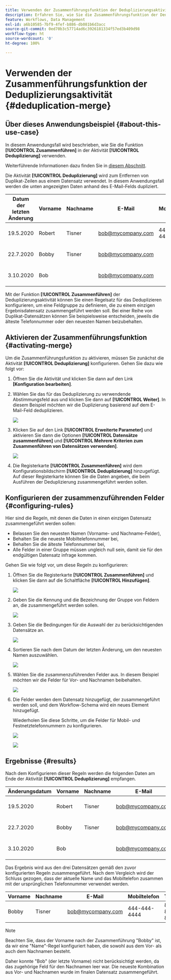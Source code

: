 ```yaml
---
title: Verwenden der Zusammenführungsfunktion der Deduplizierungsaktivität
description: Erfahren Sie, wie Sie die Zusammenführungsfunktion der Deduplizierungsaktivität verwenden.
feature: Workflows, Data Management
exl-id: a6b10585-7bf9-4fef-b886-db081b6d3acc
source-git-commit: 0ed70b3c57714ad6c3926181334f57ed3b409d98
workflow-type: ht
source-wordcount: '0'
ht-degree: 100%

---
```


# Verwenden der Zusammenführungsfunktion der Deduplizierungsaktivität {#deduplication-merge}



## Über dieses Anwendungsbeispiel {#about-this-use-case}

In diesem Anwendungsfall wird beschrieben, wie Sie die Funktion **[!UICONTROL Zusammenführen]** in der Aktivität **[!UICONTROL Deduplizierung]** verwenden.

Weiterführende Informationen dazu finden Sie in [diesem Abschnitt](deduplication.md#merging-fields-into-single-record).

Die Aktivität **[!UICONTROL Deduplizierung]** wird zum Entfernen von Duplikat-Zeilen aus einem Datensatz verwendet. In diesem Anwendungsfall werden die unten angezeigten Daten anhand des E-Mail-Felds dupliziert.

| Datum der letzten Änderung | Vorname | Nachname | E-Mail | Mobiltelefon | Telefon |
|-----|------------|-----------|-------|--------------|------|
| 19.5.2020 | Robert | Tisner | bob@mycompany.com | 444-444-444 | 777-777-7777 |
| 22.7.2020 | Bobby | Tisner | bob@mycompany.com | | 777-777-7777 |
| 3.10.2020 | Bob |  | bob@mycompany.com | | 888-888-8888 |

Mit der Funktion **[!UICONTROL Zusammenführen]** der Deduplizierungsaktivität können Sie einen Regelsatz für das Deduplizieren konfigurieren, um eine Feldgruppe zu definieren, die zu einem einzigen Ergebnisdatensatz zusammengeführt werden soll. Bei einer Reihe von Duplikat-Datensätzen können Sie beispielsweise entscheiden, jeweils die älteste Telefonnummer oder den neuesten Namen beizubehalten.

## Aktivieren der Zusammenführungsfunktion {#activating-merge}


Um die Zusammenführungsfunktion zu aktivieren, müssen Sie zunächst die Aktivität **[!UICONTROL Deduplizierung]** konfigurieren. Gehen Sie dazu wie folgt vor:

1. Öffnen Sie die Aktivität und klicken Sie dann auf den Link **[Konfiguration bearbeiten]**.

1. Wählen Sie das für das Deduplizierung zu verwendende Abstimmungsfeld aus und klicken Sie dann auf **[!UICONTROL Weiter]**. In diesem Beispiel möchten wir die Duplizierung basierend auf dem E-Mail-Feld deduplizieren.

   ![](assets/uc_merge_edit.png)

1. Klicken Sie auf den Link **[!UICONTROL Erweiterte Parameter]** und aktivieren Sie dann die Optionen **[!UICONTROL Datensätze zusammenführen]** und **[!UICONTROL Mehrere Kriterien zum Zusammenführen von Datensätzen verwenden]**.

   ![](assets/uc_merge_advanced_parameters.png)

1. Die Registerkarte **[!UICONTROL Zusammenführen]** wird dem Konfigurationsbildschirm **[!UICONTROL Deduplizierung]** hinzugefügt. Auf dieser Registerkarte können Sie die Daten angeben, die beim Ausführen der Deduplizierung zusammengeführt werden sollen.

## Konfigurieren der zusammenzuführenden Felder {#configuring-rules}

Hier sind die Regeln, mit denen die Daten in einen einzigen Datensatz zusammengeführt werden sollen:

* Belassen Sie den neuesten Namen (Vorname- und Nachname-Felder),
* Behalten Sie die neueste Mobiltelefonnummer bei,
* Behalten Sie die älteste Telefonnummer bei,
* Alle Felder in einer Gruppe müssen ungleich null sein, damit sie für den endgültigen Datensatz infrage kommen.

Gehen Sie wie folgt vor, um diese Regeln zu konfigurieren:

1. Öffnen Sie die Registerkarte **[!UICONTROL Zusammenführen]** und klicken Sie dann auf die Schaltfläche **[!UICONTROL Hinzufügen]**.

   ![](assets/uc_merge_add.png)

1. Geben Sie die Kennung und die Bezeichnung der Gruppe von Feldern an, die zusammengeführt werden sollen.

   ![](assets/uc_merge_identifier.png)

1. Geben Sie die Bedingungen für die Auswahl der zu berücksichtigenden Datensätze an.

   ![](assets/uc_merge_filter.png)

1. Sortieren Sie nach dem Datum der letzten Änderung, um den neuesten Namen auszuwählen.

   ![](assets/uc_merge_sort.png)

1. Wählen Sie die zusammenzuführenden Felder aus. In diesem Beispiel möchten wir die Felder für Vor- und Nachnamen beibehalten.

   ![](assets/uc_merge_keep.png)

1. Die Felder werden dem Datensatz hinzugefügt, der zusammengeführt werden soll, und dem Workflow-Schema wird ein neues Element hinzugefügt.

   Wiederholen Sie diese Schritte, um die Felder für Mobil- und Festnetztelefonnummern zu konfigurieren.

   ![](assets/dedup8.png)

   ![](assets/dedup9.png)

## Ergebnisse {#results}

Nach dem Konfigurieren dieser Regeln werden die folgenden Daten am Ende der Aktivität **[!UICONTROL Deduplizierung]** empfangen.

| Änderungsdatum | Vorname | Nachname | E-Mail | Mobiltelefon | Telefon |
|-----|------------|-----------|-------|--------------|------|
| 19.5.2020 | Robert | Tisner | bob@mycompany.com | 444-444-444 | 777-777-7777 |
| 22.7.2020 | Bobby | Tisner | bob@mycompany.com | | 777-777-7777 |
| 3.10.2020 | Bob |  | bob@mycompany.com | | 888-888-8888 |

Das Ergebnis wird aus den drei Datensätzen gemäß den zuvor konfigurierten Regeln zusammengeführt. Nach dem Vergleich wird der Schluss gezogen, dass der aktuelle Name und das Mobiltelefon zusammen mit der ursprünglichen Telefonnummer verwendet werden.

| Vorname | Nachname | E-Mail | Mobiltelefon | Telefon |
|------------|-----------|-------|--------------|------|
| Bobby | Tisner | bob@mycompany.com | 444-444-4444 | 888-888-8888 |

>[!NOTE]
>
> Beachten Sie, dass der Vorname nach der Zusammenführung &quot;Bobby&quot; ist, da wir eine &quot;Name&quot;-Regel konfiguriert haben, die sowohl aus dem Vor- als auch dem Nachnamen besteht.
>
>Daher konnte &quot;Bob&quot; (der letzte Vorname) nicht berücksichtigt werden, da das zugehörige Feld für den Nachnamen leer war. Die neueste Kombination aus Vor- und Nachnamen wurde im finalen Datensatz zusammengeführt.
